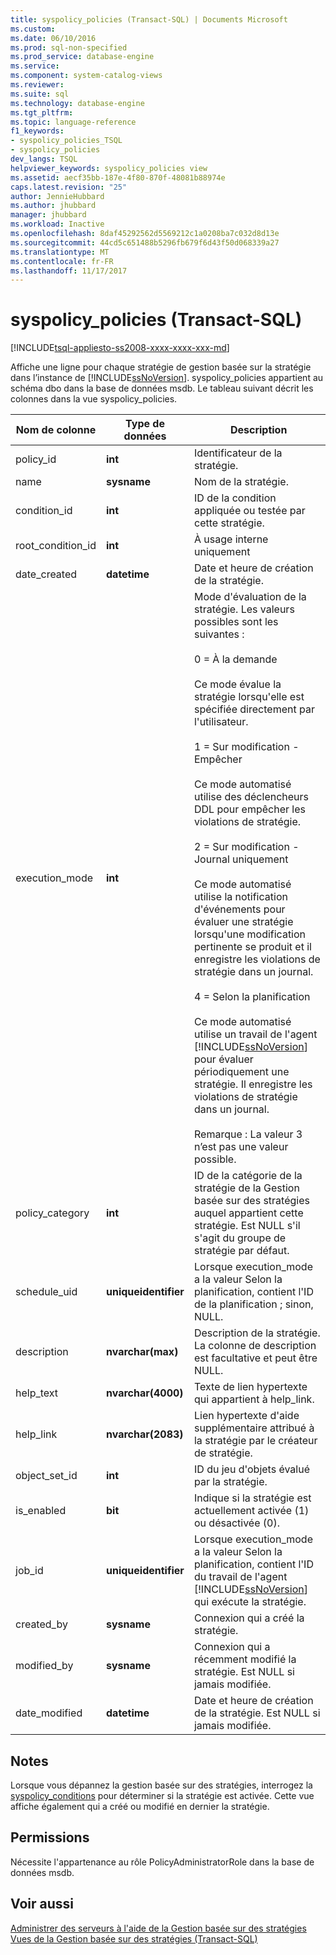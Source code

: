 ```yaml
---
title: syspolicy_policies (Transact-SQL) | Documents Microsoft
ms.custom: 
ms.date: 06/10/2016
ms.prod: sql-non-specified
ms.prod_service: database-engine
ms.service: 
ms.component: system-catalog-views
ms.reviewer: 
ms.suite: sql
ms.technology: database-engine
ms.tgt_pltfrm: 
ms.topic: language-reference
f1_keywords:
- syspolicy_policies_TSQL
- syspolicy_policies
dev_langs: TSQL
helpviewer_keywords: syspolicy_policies view
ms.assetid: aecf35bb-187e-4f80-870f-48081b88974e
caps.latest.revision: "25"
author: JennieHubbard
ms.author: jhubbard
manager: jhubbard
ms.workload: Inactive
ms.openlocfilehash: 8daf45292562d5569212c1a0208ba7c032d8d13e
ms.sourcegitcommit: 44cd5c651488b5296fb679f6d43f50d068339a27
ms.translationtype: MT
ms.contentlocale: fr-FR
ms.lasthandoff: 11/17/2017
---
```

# <a name="syspolicypolicies-transact-sql"></a>syspolicy_policies (Transact-SQL)
[!INCLUDE[tsql-appliesto-ss2008-xxxx-xxxx-xxx-md](../../includes/tsql-appliesto-ss2008-xxxx-xxxx-xxx-md.md)]

  Affiche une ligne pour chaque stratégie de gestion basée sur la stratégie dans l’instance de [!INCLUDE[ssNoVersion](../../includes/ssnoversion-md.md)]. syspolicy_policies appartient au schéma dbo dans la base de données msdb. Le tableau suivant décrit les colonnes dans la vue syspolicy_policies.  
  
|Nom de colonne|Type de données| Description|  
|-----------------|---------------|-----------------|  
|policy_id|**int**|Identificateur de la stratégie.|  
|name|**sysname**|Nom de la stratégie.|  
|condition_id|**int**|ID de la condition appliquée ou testée par cette stratégie.|  
|root_condition_id|**int**|À usage interne uniquement|  
|date_created|**datetime**|Date et heure de création de la stratégie.|  
|execution_mode|**int**|Mode d'évaluation de la stratégie. Les valeurs possibles sont les suivantes :<br /><br /> 0 = À la demande<br /><br /> Ce mode évalue la stratégie lorsqu'elle est spécifiée directement par l'utilisateur.<br /><br /> 1 = Sur modification - Empêcher<br /><br /> Ce mode automatisé utilise des déclencheurs DDL pour empêcher les violations de stratégie.<br /><br /> 2 = Sur modification - Journal uniquement<br /><br /> Ce mode automatisé utilise la notification d'événements pour évaluer une stratégie lorsqu'une modification pertinente se produit et il enregistre les violations de stratégie dans un journal.<br /><br /> 4 = Selon la planification<br /><br /> Ce mode automatisé utilise un travail de l'agent [!INCLUDE[ssNoVersion](../../includes/ssnoversion-md.md)] pour évaluer périodiquement une stratégie. Il enregistre les violations de stratégie dans un journal.<br /><br /> Remarque : La valeur 3 n’est pas une valeur possible.|  
|policy_category|**int**|ID de la catégorie de la stratégie de la Gestion basée sur des stratégies auquel appartient cette stratégie. Est NULL s'il s'agit du groupe de stratégie par défaut.|  
|schedule_uid|**uniqueidentifier**|Lorsque execution_mode a la valeur Selon la planification, contient l'ID de la planification ; sinon, NULL.|  
|description|**nvarchar(max)**|Description de la stratégie. La colonne de description est facultative et peut être NULL.|  
|help_text|**nvarchar(4000)**|Texte de lien hypertexte qui appartient à help_link.|  
|help_link|**nvarchar(2083)**|Lien hypertexte d'aide supplémentaire attribué à la stratégie par le créateur de stratégie.|  
|object_set_id|**int**|ID du jeu d'objets évalué par la stratégie.|  
|is_enabled|**bit**|Indique si la stratégie est actuellement activée (1) ou désactivée (0).|  
|job_id|**uniqueidentifier**|Lorsque execution_mode a la valeur Selon la planification, contient l'ID du travail de l'agent [!INCLUDE[ssNoVersion](../../includes/ssnoversion-md.md)] qui exécute la stratégie.|  
|created_by|**sysname**|Connexion qui a créé la stratégie.|  
|modified_by|**sysname**|Connexion qui a récemment modifié la stratégie. Est NULL si jamais modifiée.|  
|date_modified|**datetime**|Date et heure de création de la stratégie. Est NULL si jamais modifiée.|  
  
## <a name="remarks"></a>Notes  
 Lorsque vous dépannez la gestion basée sur des stratégies, interrogez la [syspolicy_conditions](../../relational-databases/system-catalog-views/syspolicy-conditions-transact-sql.md) pour déterminer si la stratégie est activée. Cette vue affiche également qui a créé ou modifié en dernier la stratégie.  
  
## <a name="permissions"></a>Permissions  
 Nécessite l'appartenance au rôle PolicyAdministratorRole dans la base de données msdb.  
  
## <a name="see-also"></a>Voir aussi  
 [Administrer des serveurs à l'aide de la Gestion basée sur des stratégies](../../relational-databases/policy-based-management/administer-servers-by-using-policy-based-management.md)   
 [Vues de la Gestion basée sur des stratégies &#40;Transact-SQL&#41;](../../relational-databases/system-catalog-views/policy-based-management-views-transact-sql.md)  
  
  
